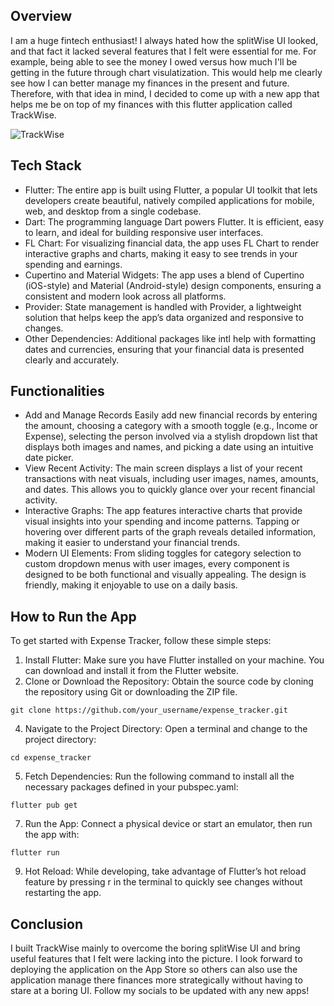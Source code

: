 ## Overview
I am a huge fintech enthusiast! I always hated how the splitWise UI looked, and that fact it lacked several features that I felt were essential for me. For example, being able to see the money I owed versus how much I'll be getting in the future through chart visulatization. This would help me clearly see how I can better manage my finances in the present and future. Therefore, with that idea in mind, I decided to come up with a new app that helps me be on top of my finances with this flutter application called TrackWise.

![TrackWise](https://github.com/user-attachments/assets/a5707593-b27e-42aa-9193-4052a1a66e6c)


## Tech Stack

- Flutter:
The entire app is built using Flutter, a popular UI toolkit that lets developers create beautiful, natively compiled applications for mobile, web, and desktop from a single codebase.
- Dart:
The programming language Dart powers Flutter. It is efficient, easy to learn, and ideal for building responsive user interfaces.
- FL Chart:
For visualizing financial data, the app uses FL Chart to render interactive graphs and charts, making it easy to see trends in your spending and earnings.
- Cupertino and Material Widgets:
The app uses a blend of Cupertino (iOS-style) and Material (Android-style) design components, ensuring a consistent and modern look across all platforms.
- Provider:
State management is handled with Provider, a lightweight solution that helps keep the app’s data organized and responsive to changes.
- Other Dependencies:
Additional packages like intl help with formatting dates and currencies, ensuring that your financial data is presented clearly and accurately.


## Functionalities

- Add and Manage Records
Easily add new financial records by entering the amount, choosing a category with a smooth toggle (e.g., Income or Expense), selecting the person involved via a stylish dropdown list that displays both images and names, and picking a date using an intuitive date picker.
- View Recent Activity:
The main screen displays a list of your recent transactions with neat visuals, including user images, names, amounts, and dates. This allows you to quickly glance over your recent financial activity.
- Interactive Graphs:
The app features interactive charts that provide visual insights into your spending and income patterns. Tapping or hovering over different parts of the graph reveals detailed information, making it easier to understand your financial trends.
- Modern UI Elements:
From sliding toggles for category selection to custom dropdown menus with user images, every component is designed to be both functional and visually appealing. The design is friendly, making it enjoyable to use on a daily basis.


## How to Run the App

To get started with Expense Tracker, follow these simple steps:
1. Install Flutter:
Make sure you have Flutter installed on your machine. You can download and install it from the Flutter website.
2. Clone or Download the Repository:
Obtain the source code by cloning the repository using Git or downloading the ZIP file.
```
git clone https://github.com/your_username/expense_tracker.git
```
4. Navigate to the Project Directory:
Open a terminal and change to the project directory:
```
cd expense_tracker
```
5. Fetch Dependencies:
Run the following command to install all the necessary packages defined in your pubspec.yaml:
```
flutter pub get
```
7. Run the App:
Connect a physical device or start an emulator, then run the app with:
```
flutter run
```
9. Hot Reload:
While developing, take advantage of Flutter’s hot reload feature by pressing r in the terminal to quickly see changes without restarting the app.


## Conclusion

I built TrackWise mainly to overcome the boring splitWise UI and bring useful features that I felt were lacking into the picture. I look forward to deploying the application on the App Store so others can also use the application manage there finances more strategically without having to stare at a boring UI. Follow my socials to be updated with any new apps!


